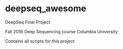 # deepseq_awesome
DeepSeq Final Project

Fall 2016 Deep Sequencing course Columbia University

Contains all scripts for this project